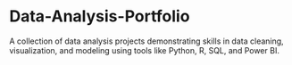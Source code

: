 # Data-Analysis-Portfolio
A collection of data analysis projects demonstrating skills in data cleaning, visualization, and modeling using tools like Python, R, SQL, and Power BI.
